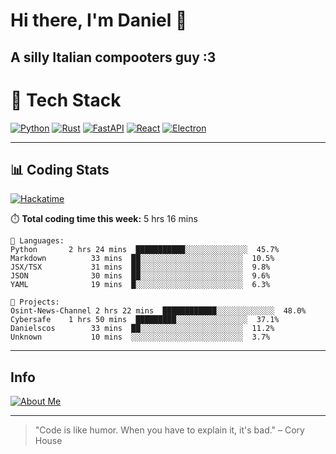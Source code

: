 # Hi there, I'm Daniel 👋

## A silly Italian compooters guy :3

# 🚀 Tech Stack

[![Python](https://img.shields.io/badge/Python-3.13%2B-blue?style=for-the-badge&logo=python&logoColor=white)](https://www.python.org/)
[![Rust](https://img.shields.io/badge/Rust-1.87%2B-black?style=for-the-badge&logo=rust&logoColor=white)](https://www.rust-lang.org/)
[![FastAPI](https://img.shields.io/badge/FastAPI-0.110.0%2B-green?style=for-the-badge&logo=fastapi&logoColor=white)](https://fastapi.tiangolo.com/)
[![React](https://img.shields.io/badge/React-19.1.0%2B-blue?style=for-the-badge&logo=react&logoColor=white)](https://react.dev/)
[![Electron](https://img.shields.io/badge/Electron-36.2.0%2B-dark?style=for-the-badge&logo=electron&logoColor=white)](https://www.electronjs.org/)

---

## 📊 Coding Stats

[![Hackatime](https://img.shields.io/badge/Hackatime-Hack%20Club-orange?style=for-the-badge&logo=wakatime&logoColor=white)](https://hackatime.hackclub.com)

⏱️ **Total coding time this week:** 5 hrs 16 mins

```text
💾 Languages:
Python       2 hrs 24 mins  ███████████░░░░░░░░░░░░░░  45.7%
Markdown          33 mins  ██░░░░░░░░░░░░░░░░░░░░░░░  10.5%
JSX/TSX           31 mins  ██░░░░░░░░░░░░░░░░░░░░░░░  9.8%
JSON              30 mins  ██░░░░░░░░░░░░░░░░░░░░░░░  9.6%
YAML              19 mins  █░░░░░░░░░░░░░░░░░░░░░░░░  6.3%

💼 Projects:
Osint-News-Channel 2 hrs 22 mins  ████████████░░░░░░░░░░░░░  48.0%
Cybersafe    1 hrs 50 mins  █████████░░░░░░░░░░░░░░░░  37.1%
Danielscos        33 mins  ██░░░░░░░░░░░░░░░░░░░░░░░  11.2%
Unknown           10 mins  ░░░░░░░░░░░░░░░░░░░░░░░░░  3.7%

```

---

## Info
[![About Me](https://img.shields.io/badge/About--Me-black?style=for-the-badge&logo=numpy&logoColor=white)](https://danielscos.github.io/about_me)

---

> "Code is like humor. When you have to explain it, it's bad." – Cory House

<!-- Last updated: 2025-06-21 05:29:27 UTC -->